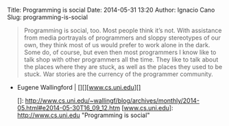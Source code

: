 Title: Programming is social
Date: 2014-05-31 13:20
Author: Ignacio Cano
Slug: programming-is-social

> Programming is social, too. Most people think it’s not. With
> assistance from media portrayals of programmers and sloppy stereotypes
> of our own, they think most of us would prefer to work alone in the
> dark. Some do, of course, but even then most programmers I know like
> to talk shop with other programmers all the time. They like to talk
> about the places where they are stuck, as well as the places they used
> to be stuck. War stories are the currency of the programmer community.

- Eugene Wallingford | [][][www.cs.uni.edu][]

  []: http://www.cs.uni.edu/~wallingf/blog/archives/monthly/2014-05.html#e2014-05-30T16_09_12.htm
  [www.cs.uni.edu]: http://www.cs.uni.edu
    "Programming is social"
